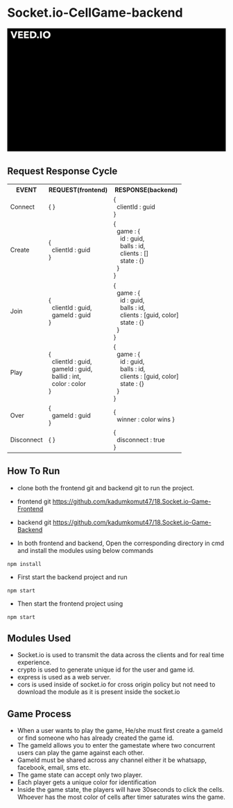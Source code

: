 # Socket.io-CellGame-backend

![](socketgame.gif)

## Request Response Cycle
  
<table align="center">
  <tr>
    <th>EVENT</td>
    <th>REQUEST(frontend)</td>
    <th>RESPONSE(backend)</td>
  </tr>
  <tr>
    <td>Connect</td>
    <td> { } </td>
    <td> { <br> &nbsp;&nbsp;clientId : guid <br> }</td>
  </tr>
  <tr>
    <td>Create</td>
    <td> { <br> &nbsp;&nbsp;clientId : guid <br> } </td>
    <td> { <br> &nbsp;&nbsp;game : { <br> &nbsp;&nbsp;&nbsp;&nbsp;id : guid, <br> &nbsp;&nbsp;&nbsp;&nbsp;balls : id, <br> &nbsp;&nbsp;&nbsp;&nbsp;clients : [] <br> &nbsp;&nbsp;&nbsp;&nbsp;state : {} <br> &nbsp;&nbsp;} <br> }</td>
  </tr>
  <tr>
    <td>Join</td>
    <td> { <br> &nbsp;&nbsp;clientId : guid, <br>&nbsp;&nbsp;gameId : guid <br> } </td>
    <td> { <br> &nbsp;&nbsp;game : { <br> &nbsp;&nbsp;&nbsp;&nbsp;id : guid, <br> &nbsp;&nbsp;&nbsp;&nbsp;balls : id, <br> &nbsp;&nbsp;&nbsp;&nbsp;clients : [guid, color] <br> &nbsp;&nbsp;&nbsp;&nbsp;state : {} <br> &nbsp;&nbsp;} <br> }</td>
  </tr>
  <tr>
    <td>Play</td>
    <td> { <br> &nbsp;&nbsp;clientId : guid, <br>&nbsp;&nbsp;gameId : guid, <br>&nbsp;&nbsp;ballid : int, <br>&nbsp;&nbsp;color : color<br> } </td>
    <td> { <br> &nbsp;&nbsp;game : { <br> &nbsp;&nbsp;&nbsp;&nbsp;id : guid, <br> &nbsp;&nbsp;&nbsp;&nbsp;balls : id, <br> &nbsp;&nbsp;&nbsp;&nbsp;clients : [guid, color] <br> &nbsp;&nbsp;&nbsp;&nbsp;state : {} <br> &nbsp;&nbsp;} <br> }</td>
  </tr>
  <tr>
    <td>Over</td>
    <td> { <br> &nbsp;&nbsp;gameId : guid<br> } </td>
    <td> { <br> &nbsp;&nbsp;winner : color wins }</td>
  </tr>
  <tr>
    <td>Disconnect</td>
    <td> { } </td>
    <td> { <br> &nbsp;&nbsp;disconnect : true <br> }</td>
  </tr>
</table>

## How To Run

- clone both the frontend git and backend git to run the project.
- frontend git
https://github.com/kadumkomut47/18.Socket.io-Game-Frontend
- backend git
https://github.com/kadumkomut47/18.Socket.io-Game-Backend

- In both frontend and backend, Open the corresponding directory in cmd and install the modules using below commands
```
npm install
```
- First start the backend project and run 
```
npm start
```
- Then start the frontend project using
```
npm start
```

## Modules Used

- Socket.io is used to transmit the data across the clients and for real time experience.
- crypto is used to generate unique id for the user and game id.
- express is used as a web server.
- cors is used inside of socket.io for cross origin policy but not need to download the module as it is present inside the socket.io

## Game Process 

- When a user wants to play the game, He/she must first create a gameId or find someone who has already created the game id.
- The gameId allows you to enter the gamestate where two concurrent users can play the game against each other.
- GameId must be shared across any channel either it be whatsapp, facebook, email, sms etc.
- The game state can accept only two player.
- Each player gets a unique color for identification
- Inside the game state, the players will have 30seconds to click the cells. Whoever has the most color of cells after timer saturates wins the game.






